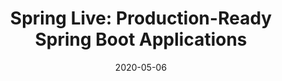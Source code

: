 ---
date: '2020-05-06'
description: Spring Boot includes a number of additional features like the Actuator
  and the Micrometer to help you monitor and manage your application. This talk looks
  at some of the features you can use in your Spring Boot application when deploying
  it to production.
lastmod: '2020-05-06'
patterns:
- API
tags:
- Spring
title: 'Spring Live: Production-Ready Spring Boot Applications'
youtube_id: SSu7V-S5yec
---
